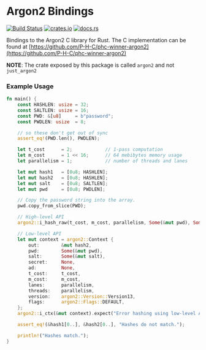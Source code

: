 Argon2 Bindings
===

[![Build Status](https://dev.azure.com/expixel/Argon2/_apis/build/status/ExPixel.argon2?branchName=master)](https://dev.azure.com/expixel/Argon2/_build/latest?definitionId=1&branchName=master)
[![crates.io](https://img.shields.io/crates/v/just-argon2.svg?color=orange)](https://crates.io/crates/just-argon2)
[![docs.rs](https://img.shields.io/badge/docs-stable-blue.svg)](https://docs.rs/just-argon2/1.0.0/argon2/)

Bindings to the Argon2 C library for Rust. The C implementation can be found at [https://github.com/P-H-C/phc-winner-argon2](https://github.com/P-H-C/phc-winner-argon2)

**NOTE**: The crate exposed by this package is called `argon2` and not `just_argon2`

### Example Usage

```rust
fn main() {
    const HASHLEN: usize = 32;
    const SALTLEN: usize = 16;
    const PWD: &[u8]     = b"password";
    const PWDLEN: usize  = 8;

    // so these don't get out of sync
    assert_eq!(PWD.len(), PWDLEN);

    let t_cost      = 2;            // 1-pass computation
    let m_cost      = 1 << 16;      // 64 mebibytes memory usage
    let parallelism = 1;            // number of threads and lanes

    let mut hash1   = [0u8; HASHLEN];
    let mut hash2   = [0u8; HASHLEN];
    let mut salt    = [0u8; SALTLEN];
    let mut pwd     = [0u8; PWDLEN];

    // Copy the password string into the array.
    pwd.copy_from_slice(PWD);

    // High-level API
    argon2::i_hash_raw(t_cost, m_cost, parallelism, Some(&mut pwd), Some(&mut salt), &mut hash1).expect("Error hashing using high-level API.");

    // Low-level API
    let mut context = argon2::Context {
        out:        &mut hash2,
        pwd:        Some(&mut pwd),
        salt:       Some(&mut salt),
        secret:     None,
        ad:         None,
        t_cost:     t_cost,
        m_cost:     m_cost,
        lanes:      parallelism,
        threads:    parallelism,
        version:    argon2::Version::Version13,
        flags:      argon2::Flags::DEFAULT,
    };
    argon2::i_ctx(&mut context).expect("Error hashing using low-level API.");

    assert_eq!(&hash1[0..], &hash2[0..], "Hashes do not match.");

    println!("Hashes match.");
}
```
